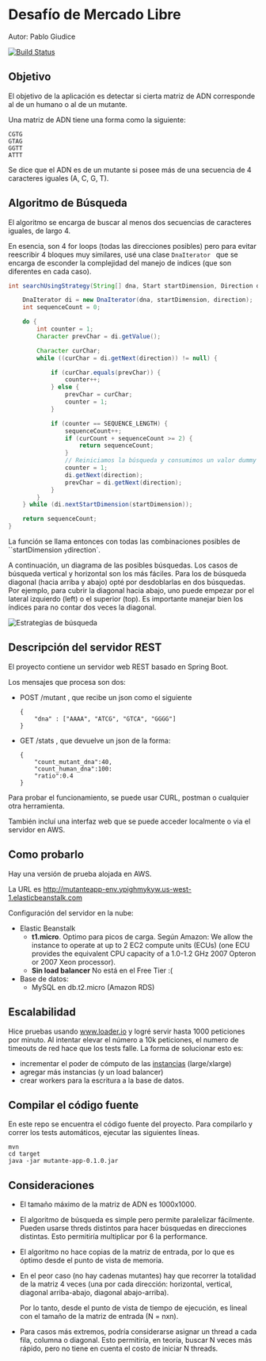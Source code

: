 # Desafío de Mercado Libre

Autor: Pablo Giudice

[![Build Status](https://travis-ci.org/pgiu/mutante.svg?branch=master)](https://travis-ci.org/pgiu/mutante)


## Objetivo

El objetivo de la aplicación es detectar si cierta matriz de ADN corresponde al de un humano o al de un mutante. 

Una matriz de ADN tiene una forma como la siguiente: 

````
CGTG
GTAG
GGTT
ATTT
````

Se dice que el ADN es de un mutante si posee más de una secuencia de 4 caracteres iguales (A, C, G, T).

## Algoritmo de Búsqueda

El algoritmo se encarga de buscar al menos dos secuencias de caracteres iguales, de largo 4.

En esencia, son 4 for loops (todas las direcciones posibles) pero para evitar reescribir 4 bloques muy similares, usé una clase `DnaIterator ` que se encarga de esconder la complejidad del manejo de indices (que son diferentes en cada caso). 

```java
int searchUsingStrategy(String[] dna, Start startDimension, Direction direction, int curCount) {

    DnaIterator di = new DnaIterator(dna, startDimension, direction);
    int sequenceCount = 0;

    do {
        int counter = 1;
        Character prevChar = di.getValue();

        Character curChar;
        while ((curChar = di.getNext(direction)) != null) {

            if (curChar.equals(prevChar)) {
                counter++;
            } else {
                prevChar = curChar;
                counter = 1;
            }

            if (counter == SEQUENCE_LENGTH) {
                sequenceCount++;
                if (curCount + sequenceCount >= 2) {
                    return sequenceCount;
                }
                // Reiniciamos la búsqueda y consumimos un valor dummy
                counter = 1;
                di.getNext(direction);
                prevChar = di.getNext(direction);
            }
        }
    } while (di.nextStartDimension(startDimension));

    return sequenceCount;
}
```
La función se llama entonces con todas las combinaciones posibles de ``startDimension ` y `direction`.

A continuación, un diagrama de las posibles búsquedas. Los casos de búsqueda vertical y horizontal son los más fáciles. Para los de búsqueda diagonal (hacia arriba y abajo) opté por desdoblarlas en dos búsquedas. Por ejemplo, para cubrir la diagonal hacia abajo, uno puede empezar por el lateral izquierdo (left) o el superior (top). Es importante manejar bien los índices para no contar dos veces la diagonal.

![Estrategias de búsqueda](D:\Dropbox\code\MutanteApp\estrategias.png)



## Descripción del servidor REST

El proyecto contiene un servidor web REST basado en Spring Boot. 

Los mensajes que procesa son dos: 

- POST /mutant , que recibe un json como el siguiente

   ````
   {
       "dna" : ["AAAA", "ATCG", "GTCA", "GGGG"]
   }
   ````

- GET /stats , que devuelve un json de la forma: 

  ````
  {
      "count_mutant_dna":40, 
      "count_human_dna":100: 
      "ratio":0.4
  }
  ````

  

Para probar el funcionamiento, se puede usar CURL, postman o cualquier otra herramienta. 

También incluí una interfaz web que se puede acceder localmente o via el servidor en AWS. 



## Como probarlo

Hay una versión de prueba alojada en AWS. 

La URL es http://mutanteapp-env.ypighmykyw.us-west-1.elasticbeanstalk.com

Configuración del servidor en la nube: 

- Elastic Beanstalk
  - **t1.micro**. Optimo para picos de carga. Según Amazon: We allow the instance to operate at up to 2 EC2 compute units (ECUs) (one ECU provides the equivalent CPU capacity of a 1.0-1.2 GHz 2007 Opteron or 2007 Xeon processor). 
  - **Sin load balancer** No está en el Free Tier :( 
- Base de datos: 
  - MySQL en db.t2.micro (Amazon RDS)



## Escalabilidad

Hice pruebas usando www.loader.io y logré servir hasta 1000 peticiones por minuto. Al intentar elevar el número a 10k peticiones, el numero de timeouts de red hace que los tests falle. La forma de solucionar esto es:

- incrementar el poder de cómputo de las [instancias](https://aws.amazon.com/ec2/instance-types/) (large/xlarge) 
- agregar más instancias (y un load balancer)
- crear workers para la escritura a la base de datos.



## Compilar el código fuente 

En este repo se encuentra el código fuente del proyecto. Para compilarlo y correr los tests automáticos, ejecutar las siguientes líneas.

````
mvn 
cd target
java -jar mutante-app-0.1.0.jar
````



## Consideraciones

- El tamaño máximo de la matriz de ADN es 1000x1000.

- El algoritmo de búsqueda es simple pero permite paralelizar fácilmente. Pueden usarse threds distintos para hacer búsquedas en direcciones distintas. Esto permitiría multiplicar por 6 la performance. 

- El algoritmo no hace copias de la matriz de entrada, por lo que es óptimo desde el punto de vista de memoria. 

- En el peor caso (no hay cadenas mutantes) hay que recorrer la totalidad de la matriz 4 veces (una por cada dirección: horizontal, vertical, diagonal arriba-abajo, diagonal abajo-arriba). 

  Por lo tanto, desde el punto de vista de tiempo de ejecución, es lineal con el tamaño de la matriz de entrada (N = nxn).

- Para casos más extremos, podría considerarse asignar un thread a cada fila, columna o diagonal. Esto permitiría, en teoría, buscar N veces más rápido, pero no tiene en cuenta el costo de iniciar N threads.

  

  